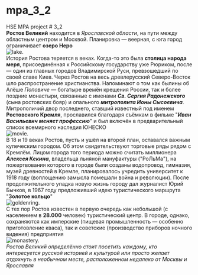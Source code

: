 # mpa_3_2
HSE MPA project # 3_2
<br>**Ростов Великий** находится в *Ярославской области*, на пути между областным центром и Москвой. Планировка — веерная, с юга город ограничивает **озеро Неро**</br>![lake.](https://img.tourister.ru/files/1/9/4/2/0/6/9/3/original.jpg)<br>История Ростова теряется в веках. Когда-то это была **столица народа меря**, присоединённая к Российскому государству уже Рюриком, после — один из главных городов Владимирской Руси, превзошедший по своей славе Киев. Через Ростов на весь древлерусский Северо-Восток шло распространение христианства. Напоминают о том как былины об Алёше *Поповиче* — богатыре времён крещения России, так и более поздние монастыри, связанные с именами ***Св. Сергия Радонежского*** (сына ростовских бояр) и опального ***митрополита Ионы Сысоевича***. Митрополичий двор последнего, ставший известный под именем **Ростовского Кремля**, прославился благодаря съёмкам в фильме "***Иван Васильевич меняет профессию***" и был включён в предварительный список всемирного наследия ЮНЕСКО</br>![movie.](https://s0.rbk.ru/v6_top_pics/media/img/7/58/756705800522587.webp)<br>В 18 и 19 веках Ростов, пусть и ушёл на второй план, оставался важным купеческим городом. Об этом свидетельствуют торговые ряды рядом с Кремлём. Лицом города того периода можно считать миллионера ***Алексея Кекина***, владельца льняной мануфактуры ("РоЛьМа"), на пожертвования которого в городе были созданы водопровод, гимназия, музей древностей в Кремле, планировалось учредить университет к 1918 году (воплощению замысла помешали война и революции). После продолжительного упадка новую жизнь городу дал журналист Юрий Бычков, в 1967 году предложивший идею туристического маршрута "**Золотое кольцо**"</br>![goldenring.](https://s3.stc.all.kpcdn.net/russia/wp-content/uploads/2021/05/goldkolzo-goroda-s-uglichem.png)<br>С тех пор Ростов известен в первую очередь как небольшой (с населением в **28.000** человек) туристический центр. В городе, однако, сохраняются как имперские (пищевая промышленность — особенно приготовление кваса), так и советские (производство приборов ночного видения) предприятия</br>![monastery.](https://www.rostmuseum.ru/upload/iblock/26c/26cd765532e747fd97c9e490bd1370e7.jpg)<br>*Ростов Великий определённо стоит посетить каждому, кто интересуется русской историей и культурой или просто желает отдохнуть в необычном месте, расположенном недалеко от Москвы и Ярославля*
